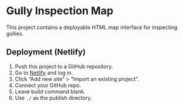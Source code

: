 # Gully Inspection Map

This project contains a deployable HTML map interface for inspecting gullies.

## Deployment (Netlify)

1. Push this project to a GitHub repository.
2. Go to [Netlify](https://www.netlify.com/) and log in.
3. Click “Add new site” > “Import an existing project”.
4. Connect your GitHub repo.
5. Leave build command blank.
6. Use `./` as the publish directory.

